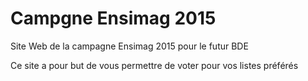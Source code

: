 Campgne Ensimag 2015
====================

Site Web de la campagne Ensimag 2015 pour le futur BDE

Ce site a pour but de vous permettre de voter pour vos listes préférés
